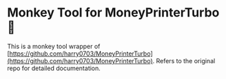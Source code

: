 # Monkey Tool for MoneyPrinterTurbo 💸

This is a monkey tool wrapper of [https://github.com/harry0703/MoneyPrinterTurbo](https://github.com/harry0703/MoneyPrinterTurbo). Refers to the original repo for detailed documentation.

